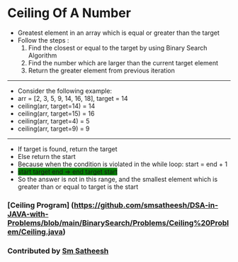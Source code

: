 # Ceiling Of A Number #

* Greatest element in an array which is equal or greater than the target
* Follow the steps :
	1. Find the closest or equal to the target by using Binary Search Algorithm
	2. Find the number which are larger than the current target element
	3. Return the greater element from previous iteration
	
--------

* Consider the following example:
* arr = [2, 3, 5, 9, 14, 16, 18], target = 14
* ceiling(arr, target=14) = 14
* ceiling(arr, target=15) = 16
* ceiling(arr, target=4) = 5
* ceiling(arr, target=9) = 9

--------

* If target is found, return the target
* Else return the start
* Because when the condition is violated in the while loop: start = end + 1
* <span style="background-color:green"> start  target  end              =>              end  target  start </span>
* So the answer is not in this range, and the smallest element which is greater than or equal to target is the start

### [Ceiling Program] (https://github.com/smsatheesh/DSA-in-JAVA-with-Problems/blob/main/BinarySearch/Problems/Ceiling%20Problem/Ceiling.java) 
### Contributed by [Sm Satheesh](https://github.com/smsatheesh)
